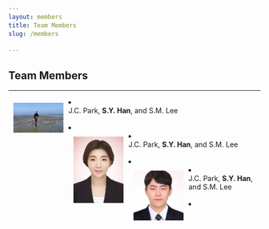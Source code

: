 ```yaml
---
layout: members
title: Team Members
slug: /members

---
```


## Team Members
___

<li>
  <img align="left" src="/assets/img/members/yongsik.jfif" style="border: 10px solid transparent;" width="100"><br>
  J.C. Park, <b>S.Y. Han</b>, and S.M. Lee<br>
  </li>
<br />
<li>
 
 <li>
  <img align="left" src="/assets/img/members/Hyein.jfif" style="border: 10px solid transparent;" width="100"><br>
  J.C. Park, <b>S.Y. Han</b>, and S.M. Lee<br>
  </li>
<br />
<li>
 
 <li>
  <img align="left" src="/assets/img/members/jongcheon.jfif" style="border: 10px solid transparent;" width="100"><br>
  J.C. Park, <b>S.Y. Han</b>, and S.M. Lee<br>
  </li>
<br />
<li>

<!-- 6. 코무리
7. 싱
8. 구오 
 -->
